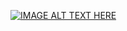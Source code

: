 [![IMAGE ALT TEXT HERE](https://i.ytimg.com/vi/rqsyTI5KQb8/hq720.jpg?sqp=-oaymwEcCNAFEJQDSFXyq4qpAw4IARUAAIhCGAFwAcABBg==&rs=AOn4CLDbzuEcR1Ck2x3WWlyC6M8FLJCIeg)](https://www.youtube.com/watch?v=rqsyTI5KQb8&ab_channel=NationalGeographic)
